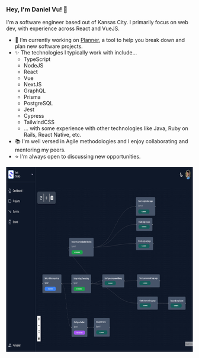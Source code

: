 ### Hey, I'm Daniel Vu!  👋

I'm a software engineer based out of Kansas City. I primarily focus on web dev, with experience across React and VueJS.

- 🔭 I’m currently working on [Planner](https://github.com/dv297/planner), a tool to help you break down and plan new 
  software projects. 
- ✨ The technologies I typically work with include...
  - TypeScript
  - NodeJS
  - React
  - Vue
  - NextJS
  - GraphQL
  - Prisma
  - PostgreSQL
  - Jest
  - Cypress
  - TailwindCSS
  - ... with some experience with other technologies like Java, Ruby on Rails, React Native, etc.
- 📚 I'm well versed in Agile methodologies and I enjoy collaborating and mentoring my peers.
- ⭐ I'm always open to discussing new opportunities.

<img height="500" src="screenshots/Sizzy-MacBook Air localhost 17Oct 17.16.png" width="921"/>

